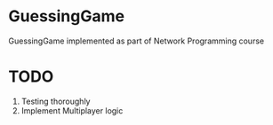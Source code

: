 # GuessingGame
GuessingGame implemented as part of Network Programming course

# TODO 

1. Testing thoroughly
2. Implement Multiplayer logic
